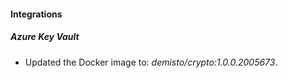 
#### Integrations

##### Azure Key Vault

- Updated the Docker image to: *demisto/crypto:1.0.0.2005673*.